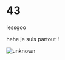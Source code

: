 # 43
lessgoo

hehe je suis partout !

![unknown](https://github.com/Melc-In/43/assets/80842427/fadf8efe-d00d-46a6-999d-fa790cee2bb6)
